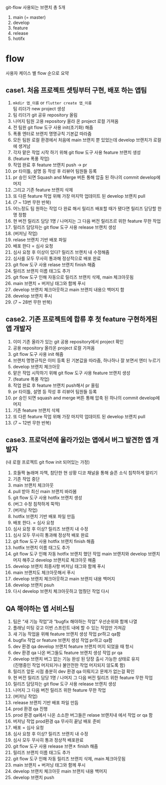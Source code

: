 git-flow 사용되는 브랜치 총 5개

1. main (= master)
2. develop
3. feature
4. release
5. hotifx

# flow

사용자 케이스 별 flow 순으로 요약

## case1. 처음 프로젝트 셋팅부터 구현, 배포 하는 앱팀

1. `mkdir 앱_이름` or `flutter create 앱_이름`  
팀 리더가 new project 생성
2. 팀 리더가 git 공유 repository 올림
3. 나머지 팀원 고용 repository 올라 온 project 로컬 가져옴
4. 전 팀원 git flow 도구 사용 init(초기화) 해줌
5. 폭풍 엔터로 브랜치 명명규칙 기본값 따라줌
6. 모든 팀원 로컬 환경에서 처음에 main 브랜치 뿐 있었는데 develop 브랜치가 로컬에 생겨남
7. 각자 맡은 작업 시작 하기 위해 git flow 도구 사용 feature 브랜치 생성
8. (feature 폭풍 작업)
9. 작업 완료 후 feature 브랜치 push → pr
10. pr 타이틀, 설명 등 작성 후 리뷰어 팀원들 등록
11. pr 승인 되면 Squash and Merge 버튼 통해 압출 된 하나의 commit develop에 머지
12. 그리고 기존 feature 브랜치 삭제
13. 또 다른 feature 작업 위해 가장 마지막 업데이트 된 develop 브랜치 pull
14. (7 ~ 13번 무한 반복)
15. 어느정도 팀 원하는 작업 다 완료 해서 릴리즈 배포할 때가 됐다면 릴리즈 담당할 한명 정함
16. 현 버전 릴리즈 담당 1명 / 나머지는 그 다음 버전 릴리즈르 위한 feature 무한 작업
17. 릴리즈 담당자는 git flow 도구 사용 release 브랜치 생성
18. (버저닝 작업)
19. relase 브랜치 기반 배포 파일
20. 배포 한다 = 심사 요청
21. 심사 요청 후 이상이 있다? 릴리즈 브랜치 내 수정해줌
22. 심사를 모두 무사히 통과해 정상적으로 배포 완료
23. git flow 도구 사용 relase 브랜치 finish 해줌
24. 릴리즈 브랜치 이름 태그도 추가
25. git flow 도구 인해 자동으로 릴리즈 브랜치 삭제, main 체크아웃됨
26. main 브랜치 + 버저닝 태그와 함께 푸시
27. develop 브랜치 체크아웃하고 main 브랜치 내용으 백머지 함
28. develop 브랜치 푸시
29. (7 ~ 28번 무한 반복)

## case2. 기존 프로젝트에 합류 후 첫 feature 구현하게된 앱 개발자

1. 이미 기존 올라가 있는 git 공용 repository에서 project 확인
2. 공용 repository 올라온 project 로컬 가져옴
3. git flow 도구 사용 init 해줌
4. 브랜치 명명규칙은 이미 등록 된 기본값을 따라줌, 하나하나 잘 보면서 엔터 누르기
5. develop 브랜치 체크아웃
6. 맡은 작업 시작하기 위해 git flow 도구 사용 feature 브랜치 생성
7. (feature 폭풍 작업)
8. 작업 완료 후 feature 브랜치 push해서 pr 올림
9. pr 타이틀, 설명 등 작성 후 리뷰어 팀원들 등록
10. pr 승인 되면 squash and merge 버튼 통해 압축 된 하나의 commit develop에 머지
11. 기존 feature 브랜치 삭제
12. 또 다른 feature 작업 위해 가장 마지막 업데이트 된 develop 브랜치 pull
13. (7 ~ 12번 무한 반복)

## case3. 프로덕션에 올라가있는 앱에서 버그 발견한 앱 개발자

(내 로컬 프로젝트 git flow init 되어있는 가정)

1. 호들짝 놀래며 자책, 참단한 현 상황 디코 채널을 통해 슬픈 소식 침착하게 알리기
2. 기존 작업 중단
3. main 브랜치 체크아웃
4. pull 받아 최신 main 브랜치 바라봄
5. git flow 도구 사용 hotfix 브랜치 생성
6. (버그 수정 침착하게 뚝딱)
7. (버저닝 작업)
8. hotfix 브랜치 기반 배포 파일 만듬
9. 배포 한다. = 심사 요청
10. 심사 요청 후 이상? 릴리즈 브랜치 내 수정
11. 심사 모두 무사히 통과해 정상적 배포 완료
12. git flow 도구 사용 hotfix 브랜치 finish 해줌
13. hotfix 브랜치 이름 태그도 추가
14. git flow 도구 인해 자동 hotfix 브랜치 했던 작업 main 브랜치와 develop 브랜치 머지 해주고 develop 브랜치로 체크아웃 해줌
15. develop 브랜치 최종사항 버저닝 태그와 함께 푸시
16. main 브랜치도 체크아웃해서 푸시
17. develop 브랜치 체크아웃하고 main 브랜치 내용 백머지
18. develop 브랜치 psuh
19. 다시 develop 브랜치 체크아웃하고 멈췄던 작업 다시

## QA 해야하는 앱 서비스팀

1. 팀은 “새 기능 작업”과 “bugfix 해야하는 작업” 우선순위와 함께 나열
2. 플래닝 미팅 갖고 이번 스프린트 내에 할 수 있는 작업만 가져감
3. 새 기능 작업을 위해 feature 브랜치 생성 작업 pr하고 qa함
4. bugfix 작업 or feature 브랜치 생성 작업 pr하고 qa함
5. dev 환경 qa develop 브랜치 feature 브랜치 머지 되었을 때 항시
6. dev 환경 qa 나온 버그들도 feature 브랜치 생성 작업 pr qa
7. develop 브랜치 버그 없는 기능 완성 된 당장 출시 가능한 상태로 유지   
(진행중인 작업 머지되거나 불안전한 작업 머지되지 않도록 함)
8. 릴리즈 앞둔 시점 충분히 dev 환경 qa 이뤄지고 문제가 없는걸 확인
9. 현 버전 릴리즈 담당 1명 / 나머지 그 다음 버전 릴리즈 위한 feature 무한 작업
10. 릴리즈 담당자는 git flow 도구 사용 release 브랜치 생성
11. 나머지 그 다음 버전 릴리즈 위한 feature 무한 작업
12. (버저닝 작업)
13. release 브랜치 기반 배포 파일 만듬
14. prod 환경 qa 진행
15. prod 환경 qa에서 나온 소소한 버그들은 relase 브랜치내 에서 작업 or qa 함
16. 버저닝 작업 prod환경 qa 무사히 끝남 배포 준비
17. 배포 = 심사 요청
18. 심사 요청 후 이상? 릴리즈 브랜치 내 수정
19. 심사 모두 무사히 통과 정상적 배포완료
20. git flow 도구 사용 release 브랜ㅊ finish 해줌
21. 릴리즈 브랜치 이름 태그도 추가
22. git flow 도구 인해 자동 릴리즈 브랜치 삭제, main 체크아웃됨
23. main 브랜치 + 버저닝 태그와 함께 푸시
24. develop 브랜치 체크아웃 main 브랜치 내용 백머지
25. develop 브랜치 push